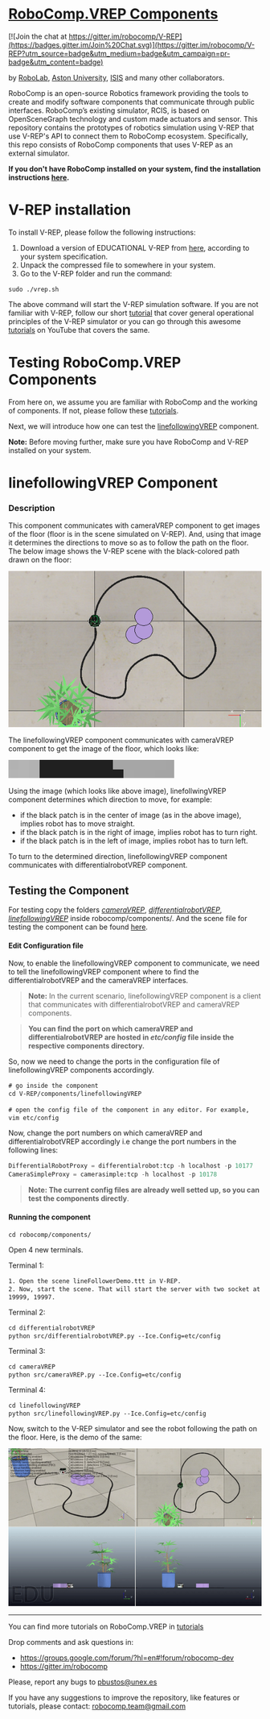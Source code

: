 [RoboComp.VREP Components](http://robocomp.org)
===============================

[![Join the chat at https://gitter.im/robocomp/V-REP](https://badges.gitter.im/Join%20Chat.svg)](https://gitter.im/robocomp/V-REP?utm_source=badge&utm_medium=badge&utm_campaign=pr-badge&utm_content=badge)

by [RoboLab](http://robolab.unex.es), [Aston University](https://www2.aston.ac.uk/eas), [ISIS](http://www.grupoisis.uma.es/index.php?option=com_jresearch&view=staff&Itemid=3&lang=es) and many other collaborators.

RoboComp is an open-source Robotics framework providing the tools to create and modify software components that communicate through public interfaces. RoboComp’s existing simulator, RCIS, is based on OpenSceneGraph technology and custom made actuators and sensor. This repository contains the prototypes of robotics simulation using V-REP that use V-REP's API to connect them to RoboComp ecosystem. Specifically, this repo consists of RoboComp components that uses V-REP as an external simulator.

**If you don't have RoboComp installed on your system, find the installation instructions [here](https://github.com/robocomp/robocomp).**


# V-REP installation

To install V-REP, please follow the following instructions:

1. Download a version of EDUCATIONAL V-REP from [here](http://www.coppeliarobotics.com/downloads.html), according to your system specification. 
2. Unpack the compressed file to somewhere in your system. 
3. Go to the V-REP folder and run the command:
```
sudo ./vrep.sh
```

The above command will start the V-REP simulation software.
If you are not familiar with V-REP, follow our short [tutorial](https://github.com/robocomp/V-REP/blob/master/tutorial/V-REP_API.md) that cover general operational principles of the V-REP simulator or you can go through this awesome [tutorials](https://www.youtube.com/playlist?list=PL38P7Q24q4XA7c0uNj0kO4or-bKhFYdIg) on YouTube that covers the same.


# Testing RoboComp.VREP Components

From here on, we assume you are familiar with RoboComp and the working of components. If not, please follow these [tutorials](https://github.com/robocomp/robocomp/blob/stable/doc/README.md).

Next, we will introduce how one can test the [linefollowingVREP](https://github.com/robocomp/V-REP/tree/master/components/linefollowingVREP) component.

**Note:**  Before moving further, make sure you have RoboComp and V-REP installed on your system.

# linefollowingVREP Component

### Description

This component communicates with cameraVREP component to get images of the floor (floor is in the scene simulated on V-REP). And, using that image it determines the directions to move so as to follow the path on the floor.
The below image shows the V-REP scene with the black-colored path drawn on the floor:

![Path](./doc/images/path.png)

The linefollowingVREP component communicates with cameraVREP component to get the image of the floor, which looks like:

![camera Image](./doc/images/cameraImage.png)

Using the image (which looks like above image), linefollwingVREP component determines which direction to move, for example:
- if the black patch is in the center of image (as in the above image), implies robot has to move straight.
- if the black patch is in the right of image, implies robot has to turn right.
- if the black patch is in the left of image, implies robot has to turn left.

To turn to the determined direction, linefollowingVREP component communicates with differentialrobotVREP component.

## Testing the Component

For testing copy the folders [*cameraVREP*](./components/cameraVREP), [*differentialrobotVREP*](./components/differentialrobotVREP), [*linefollowingVREP*](./components/linefollowingVREP) inside robocomp/components/.
And the scene file for testing the component can be found [here](./components/hexapod/lineFollowerDemo.ttt).

#### Edit Configuration file

Now, to enable the linefollowingVREP component to communicate, we need to tell the linefollowingVREP component where to find the differentialrobotVREP and the cameraVREP interfaces. 

> **Note:** In the current scenario, linefollowingVREP component is a client that communicates with differentialrobotVREP and cameraVREP components.

> **You can find the port on which cameraVREP and differentialrobotVREP are hosted in _etc/config_ file inside the respective components directory.**



So, now we need to change the ports in the configuration file of linefollowingVREP components accordingly.

```
# go inside the component
cd V-REP/components/linefollowingVREP

# open the config file of the component in any editor. For example,
vim etc/config

```

Now, change the port numbers on which cameraVREP and differentialrobotVREP accordingly i.e change the port numbers in the following lines:

```python
DifferentialRobotProxy = differentialrobot:tcp -h localhost -p 10177
CameraSimpleProxy = camerasimple:tcp -h localhost -p 10178
```


> **Note: The current config files are already well setted up, so you can test the components directly**.



#### Running the component

```
cd robocomp/components/
```
Open 4 new terminals.

Terminal 1: 
```
1. Open the scene lineFollowerDemo.ttt in V-REP.
2. Now, start the scene. That will start the server with two socket at 19999, 19997.
```

Terminal 2:
```
cd differentialrobotVREP
python src/differentialrobotVREP.py --Ice.Config=etc/config
```

Terminal 3: 
```
cd cameraVREP
python src/cameraVREP.py --Ice.Config=etc/config
```

Terminal 4: 
```
cd linefollowingVREP
python src/linefollowingVREP.py --Ice.Config=etc/config
```


Now, switch to the V-REP simulator and see the robot following the path on the floor. Here, is the demo of the same:



![linefollower](./doc/images/linefollower.gif)




---------------------------------------------------------------------
You can find more tutorials on RoboComp.VREP in [tutorials](doc/README.md) 

Drop comments and ask questions in:

- https://groups.google.com/forum/?hl=en#!forum/robocomp-dev
- https://gitter.im/robocomp

Please, report any bugs to pbustos@unex.es

If you have any suggestions to improve the repository, like features or tutorials, please contact: robocomp.team@gmail.com 


